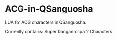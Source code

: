 ACG-in-QSanguosha
==================

LUA for ACG characters in QSanguosha.

Currently contains:
Super Danganronpa 2 Characters
